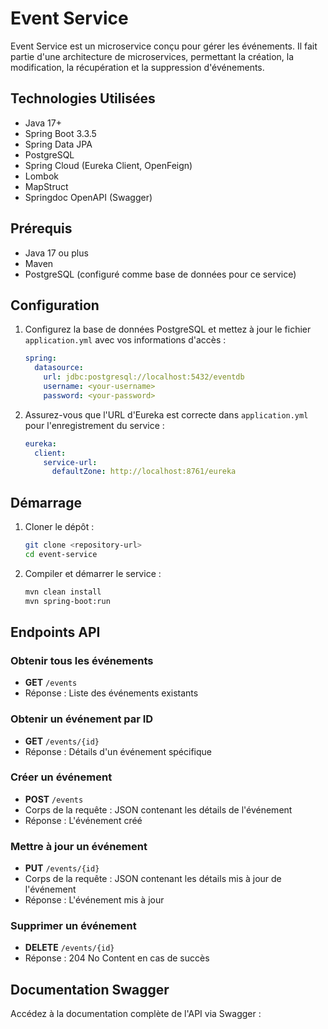 # Event Service

Event Service est un microservice conçu pour gérer les événements. Il fait partie d'une architecture de microservices, permettant la création, la modification, la récupération et la suppression d'événements.

## Technologies Utilisées

- Java 17+
- Spring Boot 3.3.5
- Spring Data JPA
- PostgreSQL
- Spring Cloud (Eureka Client, OpenFeign)
- Lombok
- MapStruct
- Springdoc OpenAPI (Swagger)

## Prérequis

- Java 17 ou plus
- Maven
- PostgreSQL (configuré comme base de données pour ce service)

## Configuration

1. Configurez la base de données PostgreSQL et mettez à jour le fichier `application.yml` avec vos informations d'accès :

    ```yaml
    spring:
      datasource:
        url: jdbc:postgresql://localhost:5432/eventdb
        username: <your-username>
        password: <your-password>
    ```

2. Assurez-vous que l'URL d'Eureka est correcte dans `application.yml` pour l'enregistrement du service :

    ```yaml
    eureka:
      client:
        service-url:
          defaultZone: http://localhost:8761/eureka
    ```

## Démarrage

1. Cloner le dépôt :

    ```bash
    git clone <repository-url>
    cd event-service
    ```

2. Compiler et démarrer le service :

    ```bash
    mvn clean install
    mvn spring-boot:run
    ```

## Endpoints API

### Obtenir tous les événements
- **GET** `/events`
- Réponse : Liste des événements existants

### Obtenir un événement par ID
- **GET** `/events/{id}`
- Réponse : Détails d'un événement spécifique

### Créer un événement
- **POST** `/events`
- Corps de la requête : JSON contenant les détails de l'événement
- Réponse : L'événement créé

### Mettre à jour un événement
- **PUT** `/events/{id}`
- Corps de la requête : JSON contenant les détails mis à jour de l'événement
- Réponse : L'événement mis à jour

### Supprimer un événement
- **DELETE** `/events/{id}`
- Réponse : 204 No Content en cas de succès

## Documentation Swagger

Accédez à la documentation complète de l'API via Swagger :


